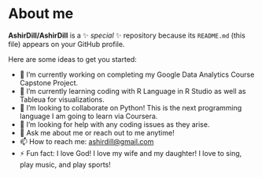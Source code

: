 # About me


**AshirDill/AshirDill** is a ✨ _special_ ✨ repository because its `README.md` (this file) appears on your GitHub profile.

Here are some ideas to get you started:

- 🔭 I’m currently working on completing my Google Data Analytics Course Capstone Project.
- 🌱 I’m currently learning coding with R Language in R Studio as well as Tableua for visualizations. 
- 👯 I’m looking to collaborate on Python! This is the next programming language I am going to learn via Coursera. 
- 🤔 I’m looking for help with any coding issues as they arise. 
- 💬 Ask me about me or reach out to me anytime!
- 📫 How to reach me: ashirdill@gmail.com
- ⚡ Fun fact: I love God! I love my wife and my daughter! I love to sing, play music, and play sports!

